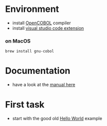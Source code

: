 # Environment
* install [OpenCOBOL](https://gnucobol.sourceforge.io) compiler
* install [visual studio code extension](https://marketplace.visualstudio.com/items?itemName=bitlang.cobol)
### on MacOS
```brew install gnu-cobol```
# Documentation
* have a look at the [manual here](https://gnucobol.sourceforge.io/doc/gnucobol.html)

# First task
* start with the good old [Hello World](https://gnucobol.sourceforge.io/doc/gnucobol.html#Hello-world_0021) example
  